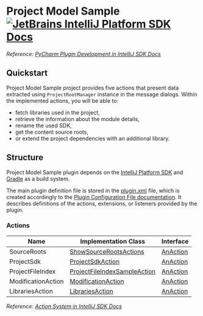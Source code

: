 # Project Model Sample [![JetBrains IntelliJ Platform SDK Docs](https://jb.gg/badges/docs.svg)][docs]
*Reference: [PyCharm Plugin Development in IntelliJ SDK Docs][docs:pycharm]*

## Quickstart

Project Model Sample project provides five actions that present data extracted using `ProjectRootManager` instance
in the message dialogs. Within the implemented actions, you will be able to:
- fetch libraries used in the project,
- retrieve the information about the module details,
- rename the used SDK,
- get the content source roots,
- or extend the project dependencies with an additional library.

## Structure

Project Model Sample
plugin depends on the [IntelliJ Platform SDK][docs] and [Gradle][docs:gradle] as a build system.

The main plugin definition file is stored in the [plugin.xml][file:plugin.xml] file, which is created accordingly
to the [Plugin Configuration File documentation][docs:plugin.xml]. It describes definitions of the actions, extensions,
or listeners provided by the plugin.

### Actions

| Name               | Implementation Class                                              | Interface                |
| ------------------ | ----------------------------------------------------------------- | ------------------------ |
| SourceRoots        | [ShowSourceRootsActions][file:ShowSourceRootsActions]             | [AnAction][sdk:AnAction] |
| ProjectSdk         | [ProjectSdkAction][file:ProjectSdkAction]                         | [AnAction][sdk:AnAction] |
| ProjectFileIndex   | [ProjectFileIndexSampleAction][file:ProjectFileIndexSampleAction] | [AnAction][sdk:AnAction] |
| ModificationAction | [ModificationAction][file:ModificationAction]                     | [AnAction][sdk:AnAction] |
| LibrariesAction    | [LibrariesAction][file:LibrariesAction]                           | [AnAction][sdk:AnAction] |

*Reference: [Action System in IntelliJ SDK Docs][docs:actions]*

[docs]: https://www.jetbrains.org/intellij/sdk/docs
[docs:actions]: https://www.jetbrains.org/intellij/sdk/docs/basics/action_system.html
[docs:pycharm]: https://jetbrains.org/intellij/sdk/docs/products/pycharm.html
[docs:ep]: https://www.jetbrains.org/intellij/sdk/docs/basics/plugin_structure/plugin_extension_points.html
[docs:gradle]: https://www.jetbrains.org/intellij/sdk/docs/tutorials/build_system.html
[docs:plugin.xml]: https://www.jetbrains.org/intellij/sdk/docs/basics/plugin_structure/plugin_configuration_file.html
[docs:listeners]: https://jetbrains.org/intellij/sdk/docs/basics/plugin_structure/plugin_listeners.html

[file:plugin.xml]: ./src/main/resources/META-INF/plugin.xml
[file:ShowSourceRootsActions]: ./src/main/java/org/intellij/sdk/project/model/ShowSourceRootsActions.java
[file:ProjectSdkAction]: ./src/main/java/org/intellij/sdk/project/model/ProjectSdkAction.java
[file:ProjectFileIndexSampleAction]: ./src/main/java/org/intellij/sdk/project/model/ProjectFileIndexSampleAction.java
[file:ModificationAction]: ./src/main/java/org/intellij/sdk/project/model/ModificationAction.java
[file:LibrariesAction]: ./src/main/java/org/intellij/sdk/project/model/LibrariesAction.java

[sdk:AnAction]: upsource:///platform/editor-ui-api/src/com/intellij/openapi/actionSystem/AnAction.java
